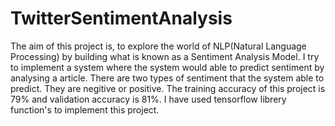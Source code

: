 # TwitterSentimentAnalysis
The aim of this project is, to explore the world of NLP(Natural Language Processing) by building what is known as a Sentiment Analysis Model.
I try to implement a system where the system would able to predict sentiment by analysing a article. There are two types of sentiment that the system able to predict. They are negitive or positive. The training accuracy of this project is 79% and validation accuracy is 81%. I have used tensorflow librery function's to implement this project.
